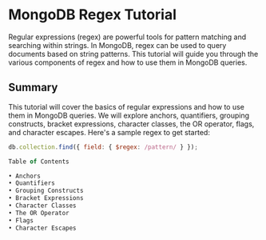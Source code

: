 # MongoDB Regex Tutorial

Regular expressions (regex) are powerful tools for pattern matching and searching within strings. In MongoDB, regex can be used to query documents based on string patterns. This tutorial will guide you through the various components of regex and how to use them in MongoDB queries.

## Summary

This tutorial will cover the basics of regular expressions and how to use them in MongoDB queries. We will explore anchors, quantifiers, grouping constructs, bracket expressions, character classes, the OR operator, flags, and character escapes. Here's a sample regex to get started:

```javascript
db.collection.find({ field: { $regex: /pattern/ } });

Table of Contents

• Anchors
• Quantifiers
• Grouping Constructs
• Bracket Expressions
• Character Classes
• The OR Operator
• Flags
• Character Escapes





